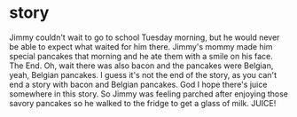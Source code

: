 # story


Jimmy couldn't wait to go to school Tuesday morning, but he would never be able to expect what waited for him there. Jimmy's mommy made him special pancakes that morning and he ate them with a smile on his face. The End. Oh, wait there was also bacon and the pancakes were Belgian, yeah, Belgian pancakes. I guess it's not the end of the story, as you can't end a story with bacon and Belgian pancakes. God I hope there's juice somewhere in this story. So Jimmy was feeling parched after enjoying those savory pancakes so he walked to the fridge to get a glass of milk. JUICE!

